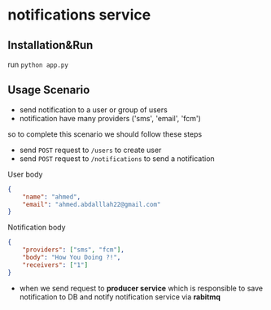 # notifications service

## Installation&Run

run `python app.py`


## Usage Scenario

- send notification to a user or group of users
- notification have many providers ('sms', 'email', 'fcm')

so to complete this scenario we should follow these steps

- send `POST` request to  `/users` to create user
- send `POST` request to  `/notifications` to send a notification

User body
```json
{
    "name": "ahmed",
    "email": "ahmed.abdalllah22@gmail.com"
}
```
Notification body
```json
{
    "providers": ["sms", "fcm"],
    "body": "How You Doing ?!",
    "receivers": ["1"]
}
```


- when we send request to **producer service** which is responsible to save notification to DB and notify notification service via **rabitmq**  



